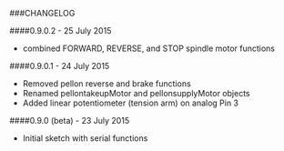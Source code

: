 ###CHANGELOG

####0.9.0.2 - 25 July 2015
- combined FORWARD, REVERSE, and STOP spindle motor functions

####0.9.0.1 - 24 July 2015
- Removed pellon reverse and brake functions
- Renamed pellontakeupMotor and pellonsupplyMotor objects
- Added linear potentiometer (tension arm) on analog Pin 3

####0.9.0 (beta) - 23 July 2015
- Initial sketch with serial functions 

